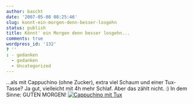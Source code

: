 ```yaml
---
author: bascht
date: '2007-05-08 08:25:46'
slug: konnt-ein-morgen-denn-besser-losgehn
status: publish
title: Könnt' ein Morgen denn besser losgehn...
comments: true
wordpress_id: '132'
? ''
: - gedanken
  - gedanken
  - Uncategorized
---
```


...als mit Cappuchino (ohne Zucker), extra viel Schaum und einer
Tux-Tasse? Ja gut, vielleicht mit 4h mehr Schlaf. Aber das zählt
nicht. :) In dem Sinne: GUTEN MORGEN!
[![Cappuchino mit Tux](http://www.bascht.com/uploads/2007/05/morningcappuchino.jpg)](http://www.bascht.com/2007/05/08/konnt-ein-morgen-denn-besser-losgehn/cappuchino-mit-tux/ "Cappuchino mit Tux")


